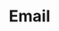 ---
title: "Email"
weight: 1
icon: "mail"
description: "My inbox is always open for conversation :)"
link: "mailto:JosiahJ.H@outlook.com"
---